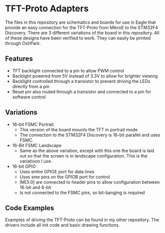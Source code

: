 TFT-Proto Adapters
=================================================================================
The files in this repository are schematics and boards for use in Eagle that provide an easy connection for the TFT-Proto from MikroE to the STM32F4 Discovery. There are 3 different variations of the board in this repository. All of these designs have been verified to work. They can easily be printed through OshPark.

Features
---------------------------------------------------------------------------------
-  TFT backlight connected to a pin to allow PWM control
-  Backlight powered from 5V instead of 3.3V to allow for brighter viewing
-  Backlight controlled through a transistor to prevent driving the LEDs directly from a pin
-  Reset pin also routed through a transistor and connected to a pin for software control

Variations
---------------------------------------------------------------------------------
-  16-bit FSMC Portrait
	-  This version of the board mounts the TFT in portrait mode
	-  The connection to the STM32F4 Discovery is 16-bit parallel and uses FSMC.
-  16-Bit FSMC Landscape
	-  Same as the above variation, except with this one the board is laid out so that the screen is in landscape configuration. This is the variatioon I use.
-  16-bit GPIO
	-  Uses entire GPIOE port for data lines
	-  Uses sme pins on the GPIOB port for control
	-  IM[3:0] are connected to header pins to allow configuration between 16-bit and 8-bit
	-  Is not connected to the FSMC pins, so bit-banging is required

Code Examples
---------------------------------------------------------------------------------
Examples of driving the TFT-Proto can be found in my other repository. The drivers include all init code and basic drawing functions.
